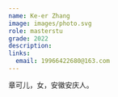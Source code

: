 ```yaml
---
name: Ke-er Zhang
image: images/photo.svg
role: masterstu
grade: 2022
description: 
links:
  email: 19966422680@163.com
---
```


章可儿，女，安徽安庆人。